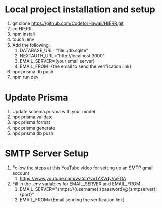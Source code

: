 # Local project installation and setup
1. git clone https://github.com/CodeforHawaii/HIERR.git
2. cd HIERR
3. npm install
4. touch .env
5. Add the following:
     1. DATABASE_URL="file:./db.sqlite"
     2. NEXTAUTH_URL="http://localhost:3000"
     3. EMAIL_SERVER={your email server}
     4. EMAIL_FROM={the email to send the verification link}
6. npx prisma db push
7. npm run dev
# Update Prisma
1. Update schema.prisma with your model
2. npx prisma validate
3. npx prisma format
4. npx prisma generate
5. npx prisma db push


# SMTP Server Setup
1. Follow the steps at this YouTube video for setting up an SMTP gmail account
   1. https://www.youtube.com/watch?v=1YXVdyVuFGA
2. Fill in the .env variables for EMAIL_SERVER and EMAIL_FROM
   1. EMAIL_SERVER="smtps://{username}:{password}@{smtpserver}:{port}"
   2. EMAIL_FROM={Email sending the verification link} 

